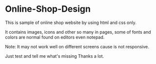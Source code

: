 # Online-Shop-Design
This is sample of online shop website by using html and css only.

It contains images, icons and other so many in pages,
some of fonts and colors are normal found on editors 
even notepad.

Note: It may not work well on different screens
cause is not responsive.

Just test and tell me what's missing
Thanks a lot.
